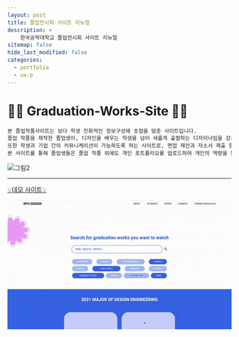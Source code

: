 ```yaml
---
layout: post
title: 졸업전시회 사이트 리뉴얼
description: >
    한국공학대학교 졸업전시회 사이트 리뉴얼
sitemap: false
hide_last_modified: false
categories:
  - portfolio
  - ux-p
---
```


<!-- ### 졸업전시회 사이트 리뉴얼-UX -->

# 👨‍🎓 Graduation-Works-Site 👩‍🎓
<!-- 아직 준비 중입니다. <br>
간략한 내용은 [About] 에서 확인해주세요! -->

~~~html
본 졸업작품사이트는 보다 학생 친화적인 정보구성에 초점을 맞춘 사이트입니다.
졸업 작품을 제작한 졸업생이, 디자인을 배우는 학생을 넘어 새롭게 출발하는 디자이너임을 강조합니다.
또한 학생과 기업 간의 커뮤니케이션이 가능하도록 하는 사이트로, 면접 제안과 자소서 제출 등의 기능을 제공합니다.
본 사이트를 통해 졸업생들은 졸업 작품 외에도 개인 포트폴리오를 업로드하여 개인의 역량을 뽐낼 수 있습니다.  
~~~


![그림2](/assets/img/pofol/zolzak-site/zolzak-site.png)

<hr>

[💡데모 사이트💡](https://su-aj815.github.io/Graduation-Works-Site/)

![그림1](/assets/img/pofol/zolzak-site/zolzak-site.gif)



[About]: /about/#my-project
